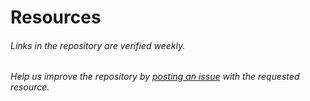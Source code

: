 # Resources

###### Links in the repository are verified weekly.
###### Help us improve the repository by [posting an issue](https://github.com/vxern/silesian/issues/new) with the requested resource. 
